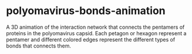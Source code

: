 # polyomavirus-bonds-animation
A 3D animation of the interaction network that connects the pentamers of proteins in the polyomavirus capsid. Each petagon or hexagon represent a pentamer and different colored edges represent the different types of bonds that connects them.  
